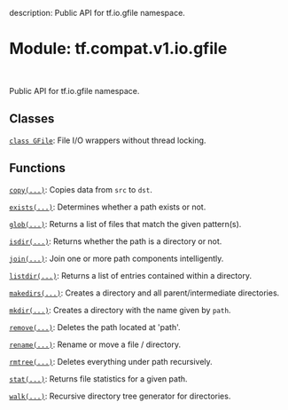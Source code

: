 description: Public API for tf.io.gfile namespace.

<div itemscope itemtype="http://developers.google.com/ReferenceObject">
<meta itemprop="name" content="tf.compat.v1.io.gfile" />
<meta itemprop="path" content="Stable" />
</div>

# Module: tf.compat.v1.io.gfile

<!-- Insert buttons and diff -->

<table class="tfo-notebook-buttons tfo-api nocontent" align="left">

</table>



Public API for tf.io.gfile namespace.



## Classes

[`class GFile`](../../../../tf/io/gfile/GFile.md): File I/O wrappers without thread locking.

## Functions

[`copy(...)`](../../../../tf/io/gfile/copy.md): Copies data from `src` to `dst`.

[`exists(...)`](../../../../tf/io/gfile/exists.md): Determines whether a path exists or not.

[`glob(...)`](../../../../tf/io/gfile/glob.md): Returns a list of files that match the given pattern(s).

[`isdir(...)`](../../../../tf/io/gfile/isdir.md): Returns whether the path is a directory or not.

[`join(...)`](../../../../tf/io/gfile/join.md): Join one or more path components intelligently.

[`listdir(...)`](../../../../tf/io/gfile/listdir.md): Returns a list of entries contained within a directory.

[`makedirs(...)`](../../../../tf/io/gfile/makedirs.md): Creates a directory and all parent/intermediate directories.

[`mkdir(...)`](../../../../tf/io/gfile/mkdir.md): Creates a directory with the name given by `path`.

[`remove(...)`](../../../../tf/io/gfile/remove.md): Deletes the path located at 'path'.

[`rename(...)`](../../../../tf/io/gfile/rename.md): Rename or move a file / directory.

[`rmtree(...)`](../../../../tf/io/gfile/rmtree.md): Deletes everything under path recursively.

[`stat(...)`](../../../../tf/io/gfile/stat.md): Returns file statistics for a given path.

[`walk(...)`](../../../../tf/io/gfile/walk.md): Recursive directory tree generator for directories.


